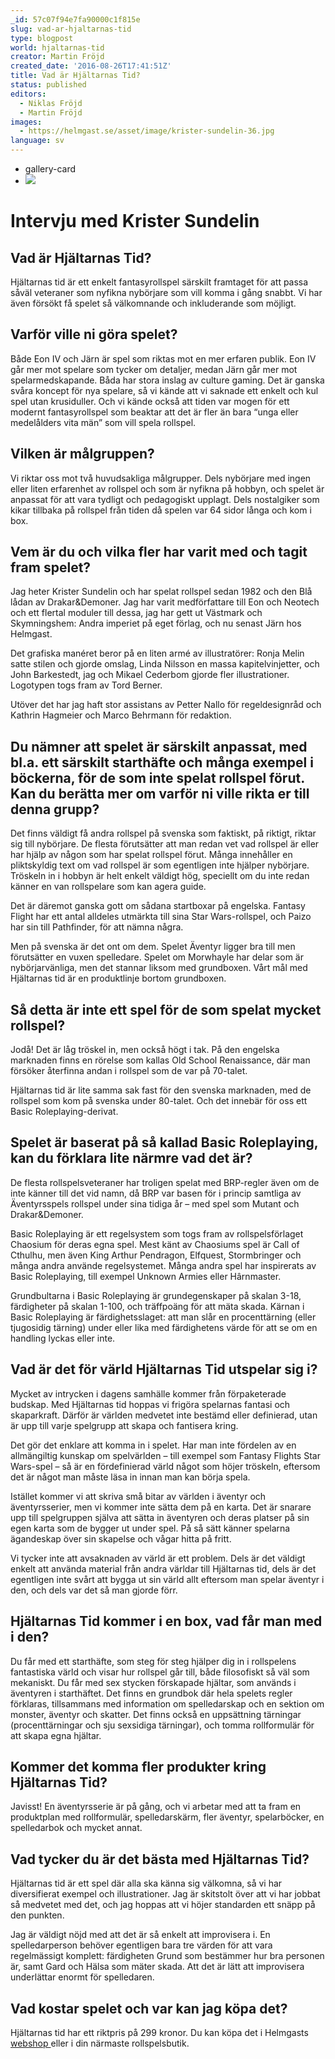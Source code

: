 ```yaml
---
_id: 57c07f94e7fa90000c1f815e
slug: vad-ar-hjaltarnas-tid
type: blogpost
world: hjaltarnas-tid
creator: Martin Fröjd
created_date: '2016-08-26T17:41:51Z'
title: Vad är Hjältarnas Tid?
status: published
editors:
  - Niklas Fröjd
  - Martin Fröjd
images:
  - https://helmgast.se/asset/image/krister-sundelin-36.jpg
language: sv
---
```

* gallery-card
* ![](https://helmgast.se/asset/image/krister-sundelin-36.jpg)

# Intervju med Krister Sundelin

## Vad är Hjältarnas Tid?

Hjältarnas tid är ett enkelt fantasyrollspel särskilt framtaget för att passa såväl veteraner som nyfikna nybörjare som vill komma i gång snabbt. Vi har även försökt få spelet så välkomnande och inkluderande som möjligt.

## Varför ville ni göra spelet?

Både Eon IV och Järn är spel som riktas mot en mer erfaren publik. Eon IV går mer mot spelare som tycker om detaljer, medan Järn går mer mot spelarmedskapande. Båda har stora inslag av culture gaming. Det är ganska svåra koncept för nya spelare, så vi kände att vi saknade ett enkelt och kul spel utan krusiduller. Och vi kände också att tiden var mogen för ett modernt fantasyrollspel som beaktar att det är fler än bara “unga eller medelålders vita män” som vill spela rollspel.

## Vilken är målgruppen?

Vi riktar oss mot två huvudsakliga målgrupper. Dels nybörjare med ingen eller liten erfarenhet av rollspel och som är nyfikna på hobbyn, och spelet är anpassat för att vara tydligt och pedagogiskt upplagt. Dels nostalgiker som kikar tillbaka på rollspel från tiden då spelen var 64 sidor långa och kom i box.

## Vem är du och vilka fler har varit med och tagit fram spelet?

Jag heter Krister Sundelin och har spelat rollspel sedan 1982 och den Blå lådan av Drakar&Demoner. Jag har varit medförfattare till Eon och Neotech och ett flertal moduler till dessa, jag har gett ut Västmark och Skymningshem: Andra imperiet på eget förlag, och nu senast Järn hos Helmgast.

Det grafiska manéret beror på en liten armé av illustratörer: Ronja Melin satte stilen och gjorde omslag, Linda Nilsson en massa kapitelvinjetter, och John Barkestedt, jag och Mikael Cederbom gjorde fler illustrationer. Logotypen togs fram av Tord Berner.

Utöver det har jag haft stor assistans av Petter Nallo för regeldesignråd och Kathrin Hagmeier och Marco Behrmann för redaktion.

## Du nämner att spelet är särskilt anpassat, med bl.a. ett särskilt starthäfte och många exempel i böckerna, för de som inte spelat rollspel förut. Kan du berätta mer om varför ni ville rikta er till denna grupp?

Det finns väldigt få andra rollspel på svenska som faktiskt, på riktigt, riktar sig till nybörjare. De flesta förutsätter att man redan vet vad rollspel är eller har hjälp av någon som har spelat rollspel förut. Många innehåller en pliktskyldig text om vad rollspel är som egentligen inte hjälper nybörjare. Tröskeln in i hobbyn är helt enkelt väldigt hög, speciellt om du inte redan känner en van rollspelare som kan agera guide.

Det är däremot ganska gott om sådana startboxar på engelska. Fantasy Flight har ett antal alldeles utmärkta till sina Star Wars-rollspel, och Paizo har sin till Pathfinder, för att nämna några.

Men på svenska är det ont om dem. Spelet Äventyr ligger bra till men förutsätter en vuxen spelledare. Spelet om Morwhayle har delar som är nybörjarvänliga, men det stannar liksom med grundboxen. Vårt mål med Hjältarnas tid är en produktlinje bortom grundboxen.

## Så detta är inte ett spel för de som spelat mycket rollspel?

Jodå! Det är låg tröskel in, men också högt i tak. På den engelska marknaden finns en rörelse som kallas Old School Renaissance, där man försöker återfinna andan i rollspel som de var på 70-talet.

Hjältarnas tid är lite samma sak fast för den svenska marknaden, med de rollspel som kom på svenska under 80-talet. Och det innebär för oss ett Basic Roleplaying-derivat.

## Spelet är baserat på så kallad Basic Roleplaying, kan du förklara lite närmre vad det är?

De flesta rollspelsveteraner har troligen spelat med BRP-regler även om de inte känner till det vid namn, då BRP var basen för i princip samtliga av Äventyrsspels rollspel under sina tidiga år – med spel som Mutant och Drakar&Demoner.

Basic Roleplaying är ett regelsystem som togs fram av rollspelsförlaget Chaosium för deras egna spel. Mest känt av Chaosiums spel är Call of Cthulhu, men även King Arthur Pendragon, Elfquest, Stormbringer och många andra använde regelsystemet. Många andra spel har inspirerats av Basic Roleplaying, till exempel Unknown Armies eller Hârnmaster.

Grundbultarna i Basic Roleplaying är grundegenskaper på skalan 3-18, färdigheter på skalan 1-100, och träffpoäng för att mäta skada. Kärnan i Basic Roleplaying är färdighetsslaget: att man slår en procenttärning (eller tjugosidig tärning) under eller lika med färdighetens värde för att se om en handling lyckas eller inte.

## Vad är det för värld Hjältarnas Tid utspelar sig i?

Mycket av intrycken i dagens samhälle kommer från förpaketerade budskap. Med Hjältarnas tid hoppas vi frigöra spelarnas fantasi och skaparkraft. Därför är världen medvetet inte bestämd eller definierad, utan är upp till varje spelgrupp att skapa och fantisera kring.

Det gör det enklare att komma in i spelet. Har man inte fördelen av en allmängiltig kunskap om spelvärlden – till exempel som Fantasy Flights Star Wars-spel – så är en fördefinierad värld något som höjer tröskeln, eftersom det är något man måste läsa in innan man kan börja spela.

Istället kommer vi att skriva små bitar av världen i äventyr och äventyrsserier, men vi kommer inte sätta dem på en karta. Det är snarare upp till spelgruppen själva att sätta in äventyren och deras platser på sin egen karta som de bygger ut under spel. På så sätt känner spelarna ägandeskap över sin skapelse och vågar hitta på fritt.

Vi tycker inte att avsaknaden av värld är ett problem. Dels är det väldigt enkelt att använda material från andra världar till Hjältarnas tid, dels är det egentligen inte svårt att bygga ut sin värld allt eftersom man spelar äventyr i den, och dels var det så man gjorde förr.

## Hjältarnas Tid kommer i en box, vad får man med i den?

Du får med ett starthäfte, som steg för steg hjälper dig in i rollspelens fantastiska värld och visar hur rollspel går till, både filosofiskt så väl som mekaniskt. Du får med sex stycken förskapade hjältar, som används i äventyren i starthäftet. Det finns en grundbok där hela spelets regler förklaras, tillsammans med information om spelledarskap och en sektion om monster, äventyr och skatter. Det finns också en uppsättning tärningar (procenttärningar och sju sexsidiga tärningar), och tomma rollformulär för att skapa egna hjältar.

## Kommer det komma fler produkter kring Hjältarnas Tid?

Javisst! En äventyrsserie är på gång, och vi arbetar med att ta fram en produktplan med rollformulär, spelledarskärm, fler äventyr, spelarböcker, en spelledarbok och mycket annat.

## Vad tycker du är det bästa med Hjältarnas Tid?

Hjältarnas tid är ett spel där alla ska känna sig välkomna, så vi har diversifierat exempel och illustrationer. Jag är skitstolt över att vi har jobbat så medvetet med det, och jag hoppas att vi höjer standarden ett snäpp på den punkten.

Jag är väldigt nöjd med att det är så enkelt att improvisera i. En spelledarperson behöver egentligen bara tre värden för att vara regelmässigt komplett: färdigheten Grund som bestämmer hur bra personen är, samt Gard och Hälsa som mäter skada. Att det är lätt att improvisera underlättar enormt för spelledaren.

## Vad kostar spelet och var kan jag köpa det?

Hjältarnas tid har ett riktpris på 299 kronor. Du kan köpa det i Helmgasts [webshop ](http://webshop.helmgast.se/sv/hjaltarnas-tid/hjaltarnas-tid.html)eller i din närmaste rollspelsbutik.
